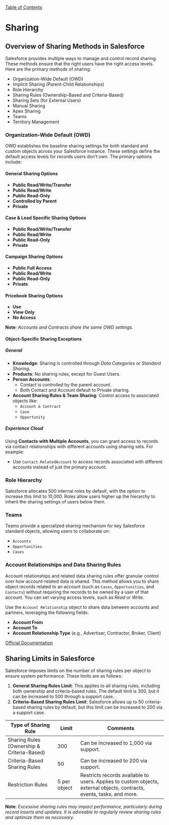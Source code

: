 [Table of Contents](../Documentation.md)

# Sharing

## Overview of Sharing Methods in Salesforce
Salesforce provides multiple ways to manage and control record sharing. These methods ensure that the right users have the right access levels. Here are the primary methods of sharing:

- Organization-Wide Default (OWD)
- Implicit Sharing (Parent-Child Relationships)
- Role Hierarchy
- Sharing Rules (Ownership-Based and Criteria-Based)
- Sharing Sets (for External Users)
- Manual Sharing
- Apex Sharing
- Teams
- Territory Management

### Organization-Wide Default (OWD)
OWD establishes the baseline sharing settings for both standard and custom objects across your Salesforce instance. These settings define the default access levels for records users don’t own. The primary options include:

#### General Sharing Options
- **Public Read/Write/Transfer**
- **Public Read/Write**
- **Public Read-Only**
- **Controlled by Parent**
- **Private**

#### Case & Lead Specific Sharing Options
- **Public Read/Write/Transfer**
- **Public Read/Write**
- **Public Read-Only**
- **Private**

#### Campaign Sharing Options
- **Public Full Access**
- **Public Read/Write**
- **Public Read-Only**
- **Private**

#### Pricebook Sharing Options
- **Use**
- **View Only**
- **No Access**

**Note**: *Accounts and Contracts share the same OWD settings.*

#### Object-Specific Sharing Exceptions

##### General
- **Knowledge**: Sharing is controlled through *Data Categories* or *Standard Sharing*.
- **Products**: No sharing rules, except for Guest Users.
- **Person Accounts**: 
    - Contact is controlled by the parent account.
    - Both Contact and Account default to Private sharing.
- **Account Sharing Rules & Team Sharing**: Control access to associated objects like:
    - `Account & Contract`
    - `Case`
    - `Opportunity`

##### Experience Cloud
Using **Contacts with Multiple Accounts**, you can grant access to records via contact relationships with different accounts using sharing sets. For example:
- Use `Contact.RelatedAccount` to access records associated with different accounts instead of just the primary account.

### Role Hierarchy
Salesforce allocates 500 internal roles by default, with the option to increase this limit to 10,000. Roles allow users higher up the hierarchy to inherit the sharing settings of users below them.

### Teams
Teams provide a specialized sharing mechanism for key Salesforce standard objects, allowing users to collaborate on:
- `Accounts`
- `Opportunities`
- `Cases`

### Account Relationships and Data Sharing Rules
Account relationships and related data sharing rules offer granular control over how account-related data is shared. This method allows you to share object records related to an account (such as `Cases`, `Opportunities`, and `Contacts`) without requiring the records to be owned by a user of that account. You can set varying access levels, such as *Read* or *Write*.

Use the `Account Relationship` object to share data between accounts and partners, leveraging the following fields:
- **Account From**
- **Account To**
- **Account Relationship Type** (e.g., Advertiser, Contractor, Broker, Client)

[Official Documentation](https://help.salesforce.com/s/articleView?id=sf.networks_partner_account_relationships_and_sharing.htm&type=5)

## Sharing Limits in Salesforce

Salesforce imposes limits on the number of sharing rules per object to ensure system performance. These limits are as follows:

1. **General Sharing Rules Limit**: This applies to all sharing rules, including both ownership and criteria-based rules. The default limit is 300, but it can be increased to 500 through a support case.
2. **Criteria-Based Sharing Rules Limit**: Salesforce allows up to 50 criteria-based sharing rules by default, but this limit can be increased to 200 via a support case.

| Type of Sharing Rule            | Limit | Comments |
|----------------------------------|-------|----------|
| Sharing Rules (Ownership & Criteria-Based) | 300   | Can be increased to 1,000 via support. |
| Criteria-Based Sharing Rules     | 50    | Can be increased to 200 via support.    |
| Restriction Rules                | 5 per object | Restricts records available to users. Applies to custom objects, external objects, contracts, events, tasks, and more. |

**Note**: *Excessive sharing rules may impact performance, particularly during record inserts and updates. It is advisable to regularly review sharing rules and optimize them as necessary.*
